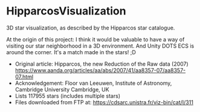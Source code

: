 # HipparcosVisualization
3D star visualization, as described by the Hipparcos star catalogue.

At the origin of this project: I think it would be valuable to have a way of visiting our star neighborhood in a 3D environment. And Unity DOTS ECS is around the corner. It's a match made in the stars! ;D

- Original article: Hipparcos, the new Reduction of the Raw data (2007) https://www.aanda.org/articles/aa/abs/2007/41/aa8357-07/aa8357-07.html
- Acknowledgement: Floor van Leeuwen, Institute of Astronomy, Cambridge University Cambridge, UK
- Lists 117955 stars (includes multiple stars)
- Files downloaded from FTP at: https://cdsarc.unistra.fr/viz-bin/cat/I/311
